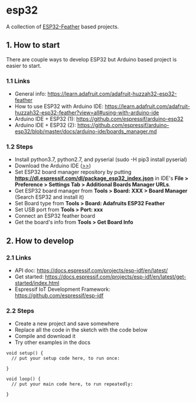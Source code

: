 # esp32

A collection of [ESP32-Feather](https://learn.adafruit.com/adafruit-huzzah32-esp32-feather) based projects.

## 1. How to start

There are couple ways to develop ESP32 but Arduino based project is easier to start.

### 1.1 Links

- General info: https://learn.adafruit.com/adafruit-huzzah32-esp32-feather
- How to use ESP32 with Arduino IDE: https://learn.adafruit.com/adafruit-huzzah32-esp32-feather?view=all#using-with-arduino-ide
- Arduino IDE + ESP32 (1): https://github.com/espressif/arduino-esp32
- Arduino IDE + ESP32 (2): https://github.com/espressif/arduino-esp32/blob/master/docs/arduino-ide/boards_manager.md

### 1.2 Steps

- Install python3.7, python2.7, and pyserial (sudo -H pip3 install pyserial) 
- Download the Arduino IDE ([>>](https://www.arduino.cc/en/main/software))
- Set ESP32 board manager repository by putting **https://dl.espressif.com/dl/package_esp32_index.json** in IDE's **File > Preference > Settings Tab > Additional Boards Manager URLs**.
- Get ESP32 board manager from **Tools > Board: XXX > Board Manager** (Search ESP32 and install it)
- Set Board type from **Tools > Board: Adafruits ESP32 Feather**
- Set USB port from **Tools > Port: xxx**
- Connect an ESP32 feather board
- Get the board's info from **Tools > Get Board Info**

## 2. How to develop

### 2.1 Links

- API doc: https://docs.espressif.com/projects/esp-idf/en/latest/
- Get started: https://docs.espressif.com/projects/esp-idf/en/latest/get-started/index.html
- Espressif IoT Development Framework: https://github.com/espressif/esp-idf

### 2.2 Steps

- Create a new project and save somewhere
- Replace all the code in the sketch with the code below
- Compile and download it 
- Try other examples in the docs

```
void setup() {
  // put your setup code here, to run once:

}

void loop() {
  // put your main code here, to run repeatedly:

}
```
